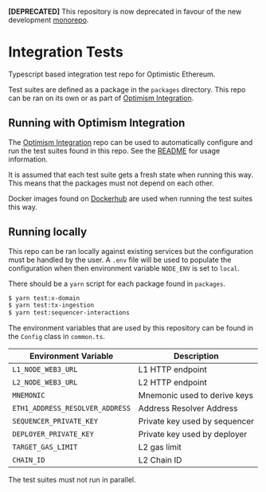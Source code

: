 **[DEPRECATED]** This repository is now deprecated in favour of the new development [monorepo](https://github.com/ethereum-optimism/optimism-monorepo).

# Integration Tests

Typescript based integration test repo for Optimistic Ethereum.

Test suites are defined as a package in the `packages` directory.
This repo can be ran on its own or as part of
[Optimism Integration](https://github.com/ethereum-optimism/optimism-integration).


## Running with Optimism Integration

The [Optimism Integration](https://github.com/ethereum-optimism/optimism-integration)
repo can be used to automatically configure and run the test suites found
in this repo. See the [README](https://github.com/ethereum-optimism/optimism-integration/blob/master/README.md)
for usage information.

It is assumed that each test suite gets a fresh state when running this way.
This means that the packages must not depend on each other.

Docker images found on [Dockerhub](https://hub.docker.com/u/ethereumoptimism)
are used when running the test suites this way.

## Running locally

This repo can be ran locally against existing services but the configuration
must be handled by the user. A `.env` file will be used to populate the
configuration when then environment variable `NODE_ENV` is set to `local`.

There should be a `yarn` script for each package found in `packages`.

```bash
$ yarn test:x-domain
$ yarn test:tx-ingestion
$ yarn test:sequencer-interactions
```

The environment variables that are used by this repository can be found in
the `Config` class in `common.ts`.

| Environment Variable            | Description |
| -----------                     | ----------- |
| `L1_NODE_WEB3_URL`              | L1 HTTP endpoint |
| `L2_NODE_WEB3_URL`              | L2 HTTP endpoint |
| `MNEMONIC`                      | Mnemonic used to derive keys |
| `ETH1_ADDRESS_RESOLVER_ADDRESS` | Address Resolver Address |
| `SEQUENCER_PRIVATE_KEY`         | Private key used by sequencer |
| `DEPLOYER_PRIVATE_KEY`          | Private key used by deployer |
| `TARGET_GAS_LIMIT`              | L2 gas limit |
| `CHAIN_ID`                      | L2 Chain ID |


The test suites must not run in parallel.
